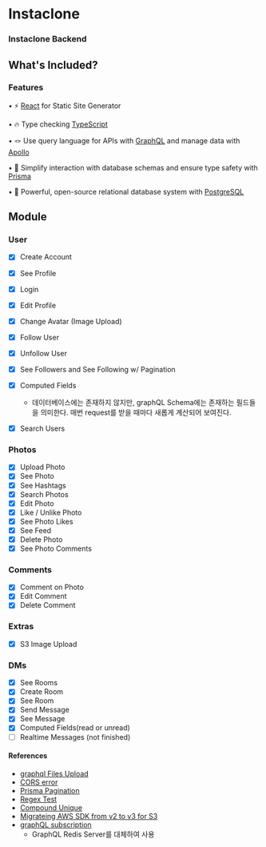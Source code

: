 # Instaclone

### Instaclone Backend

## **What's Included?**

### Features

• ⚡ [React](https://ko.reactjs.org/) for Static Site Generator

• 🔥 Type checking [TypeScript](https://www.typescriptlang.org/)

• 🪢 Use query language for APIs with [GraphQL](https://graphql.org/) and manage data with [Apollo](https://www.apollographql.com/)

• 📐 Simplify interaction with database schemas and ensure type safety with [Prisma](https://www.prisma.io/)

• 🐘 Powerful, open-source relational database system with [PostgreSQL](https://www.postgresql.org/)

## Module

### User

- [x] Create Account
- [x] See Profile
- [x] Login
- [x] Edit Profile
- [x] Change Avatar (Image Upload)
- [x] Follow User
- [x] Unfollow User
- [x] See Followers and See Following w/ Pagination
- [x] Computed Fields
  - 데이터베이스에는 존재하지 않지만, graphQL Schema에는 존재하는 필드들을 의미한다. 매번 request를 받을 때마다 새롭게 계산되어 보여진다.

- [x] Search Users

### Photos

- [x] Upload Photo
- [x] See Photo
- [x] See Hashtags
- [x] Search Photos
- [x] Edit Photo
- [x] Like / Unlike Photo
- [x] See Photo Likes
- [x] See Feed
- [x] Delete Photo
- [x] See Photo Comments

### Comments

- [x] Comment on Photo
- [x] Edit Comment
- [x] Delete Comment

### Extras

- [x] S3 Image Upload

### DMs

- [x] See Rooms
- [x] Create Room
- [x] See Room
- [x] Send Message
- [x] See Message
- [x] Computed Fields(read or unread)
- [ ] Realtime Messages (not finished)

#### References

- [graphql Files Upload](https://www.apollographql.com/docs/apollo-server/v3/data/file-uploads/)
- [CORS error](https://www.apollographql.com/docs/apollo-server/security/cors/)
- [Prisma Pagination](https://www.prisma.io/docs/orm/prisma-client/queries/pagination)
- [Regex Test](https://www.regexpal.com/)
- [Compound Unique](https://www.prisma.io/docs/orm/prisma-client/special-fields-and-types/working-with-composite-ids-and-constraints)
- [Migrateing AWS SDK from v2 to v3 for S3](https://dev.to/sw360cab/migrating-aws-sdk-from-v2-to-v3-for-s3-32lh)
- [graphQL subscription](https://www.apollographql.com/docs/apollo-server/data/subscriptions/)
  - GraphQL Redis Server를 대체하여 사용
